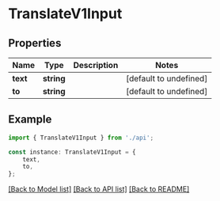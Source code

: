 # TranslateV1Input


## Properties

Name | Type | Description | Notes
------------ | ------------- | ------------- | -------------
**text** | **string** |  | [default to undefined]
**to** | **string** |  | [default to undefined]

## Example

```typescript
import { TranslateV1Input } from './api';

const instance: TranslateV1Input = {
    text,
    to,
};
```

[[Back to Model list]](../README.md#documentation-for-models) [[Back to API list]](../README.md#documentation-for-api-endpoints) [[Back to README]](../README.md)
